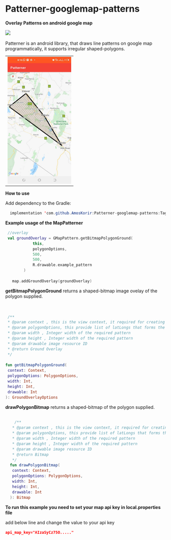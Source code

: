 # Patterner-googlemap-patterns

**Overlay Patterns on android google map**


[![](https://jitpack.io/v/AmosKorir/Patterner-googlemap-patterns.svg)](https://jitpack.io/#AmosKorir/Patterner-googlemap-patterns)

Patterner is an android library, that draws line patterns on google map programmatically, it supports irregular shaped-polygons.

<table>
<tr>
<td>
<img  width="200" height="400" src="https://github.com/AmosKorir/Patterner-googlemap-patterns/blob/master/art/s.jpg"/>


</td>
</tr>
</table>

**How to use**

Add dependency to the Gradle:

```java
  implementation 'com.github.AmosKorir:Patterner-googlemap-patterns:Tag'
 ```

 **Example usage of the MapPatterner**

 ```kotlin
  //overlay
  val groundOverlay = GMapPattern.getBitmapPolygonGround(
             this,
             polygonOptions,
             500,
             500,
             R.drawable.example_pattern
         )
 
    map.addGroundOverlay(groundOverlay)
 
```

 **getBitmapPolygonGround** returns a shaped-bitmap image ovelay of the polygon supplied.

  ```kotlin
  

   /**
   * @param context , this is the view context, it required for creating bitmap
   * @param polygonOptions, this provide list of latLongs that forms the polygon
   * @param width , Integer width of the required pattern
   * @param height , Integer width of the required pattern
   * @param drawable image resource ID
   * @return Ground Overlay
   */
  
  fun getBitmapPolygonGround(
   context: Context,
   polygonOptions: PolygonOptions,
   width: Int,
   height: Int,
   drawable: Int
  ): GroundOverlayOptions

```

 **drawPolygonBitmap** returns a shaped-bitmap of the polygon supplied.




```kotlin

	/**
   * @param context , this is the view context, it required for creating bitmap
   * @param polygonOptions, this provide list of latLongs that forms the polygon
   * @param width , Integer width of the required pattern
   * @param height , Integer width of the required pattern
   * @param drawable image resource ID
   * @return Bitmap
   */
  fun drawPolygonBitmap(
   context: Context,
   polygonOptions: PolygonOptions,
   width: Int,
   height: Int,
   drawable: Int
  ): Bitmap

```
**To run this example you need to set your map api key in local.properties file**

add below line and change the value to your api key


```json
api_map_key="AIzaSyCz75O....."
```
